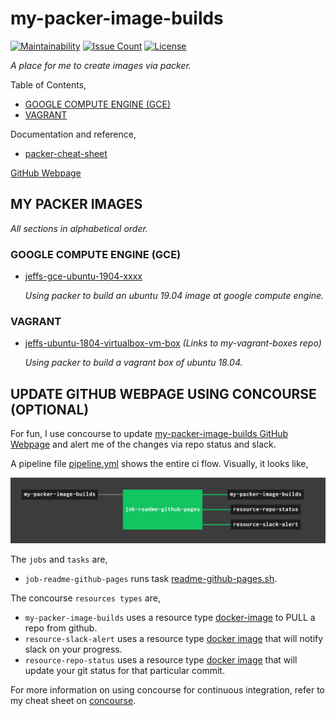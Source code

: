 # my-packer-image-builds

[![Maintainability](https://api.codeclimate.com/v1/badges/23dab087af17b9177ed8/maintainability)](https://codeclimate.com/github/JeffDeCola/my-packer-image-builds/maintainability)
[![Issue Count](https://codeclimate.com/github/JeffDeCola/my-packer-image-builds/badges/issue_count.svg)](https://codeclimate.com/github/JeffDeCola/my-packer-image-builds/issues)
[![License](http://img.shields.io/:license-mit-blue.svg)](http://jeffdecola.mit-license.org)

_A place for me to create images via packer._

Table of Contents,

* [GOOGLE COMPUTE ENGINE (GCE)](https://github.com/JeffDeCola/my-packer-image-builds#google-compute-engine-gce)
* [VAGRANT](https://github.com/JeffDeCola/my-packer-image-builds#vagrant)

Documentation and reference,

* [packer-cheat-sheet](https://github.com/JeffDeCola/my-cheat-sheets/tree/master/software/operations-tools/orchestration/builds-deployment-containers/packer-cheat-sheet)

[GitHub Webpage](https://jeffdecola.github.io/my-packer-image-builds/)

## MY PACKER IMAGES

_All sections in alphabetical order._

### GOOGLE COMPUTE ENGINE (GCE)

* [jeffs-gce-ubuntu-1904-xxxx](https://github.com/JeffDeCola/my-packer-image-builds/tree/master/google-compute-engine/jeffs-gce-ubuntu-1904)

  _Using packer to build an ubuntu 19.04 image at google compute engine._

### VAGRANT

* [jeffs-ubuntu-1804-virtualbox-vm-box](https://github.com/JeffDeCola/my-vagrant-boxes/tree/master/create-vagrant-box-for-virtualbox-on-windows-using-packer/jeffs-ubuntu-1804-virtualbox-vm-box)
_(Links to my-vagrant-boxes repo)_

  _Using packer to build a vagrant box of ubuntu 18.04._

## UPDATE GITHUB WEBPAGE USING CONCOURSE (OPTIONAL)

For fun, I use concourse to update
[my-packer-image-builds GitHub Webpage](https://jeffdecola.github.io/my-packer-image-builds/)
and alert me of the changes via repo status and slack.

A pipeline file [pipeline.yml](https://github.com/JeffDeCola/my-packer-image-builds/tree/master/ci/pipeline.yml)
shows the entire ci flow. Visually, it looks like,

![IMAGE - my-packer-image-builds concourse ci pipeline - IMAGE](docs/pics/my-packer-image-builds-pipeline.jpg)

The `jobs` and `tasks` are,

* `job-readme-github-pages` runs task
  [readme-github-pages.sh](https://github.com/JeffDeCola/my-packer-image-builds/tree/master/ci/scripts/readme-github-pages.sh).

The concourse `resources types` are,

* `my-packer-image-builds` uses a resource type
  [docker-image](https://hub.docker.com/r/concourse/git-resource/)
  to PULL a repo from github.
* `resource-slack-alert` uses a resource type
  [docker image](https://hub.docker.com/r/cfcommunity/slack-notification-resource)
  that will notify slack on your progress.
* `resource-repo-status` uses a resource type
  [docker image](https://hub.docker.com/r/dpb587/github-status-resource)
  that will update your git status for that particular commit.

For more information on using concourse for continuous integration,
refer to my cheat sheet on [concourse](https://github.com/JeffDeCola/my-cheat-sheets/tree/master/software/operations-tools/continuous-integration-continuous-deployment/concourse-cheat-sheet).
